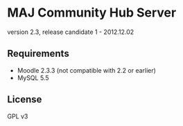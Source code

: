 MAJ Community Hub Server
========================

version 2.3, release candidate 1 - 2012.12.02


Requirements
------------

* Moodle 2.3.3 (not compatible with 2.2 or earlier)
* MySQL 5.5


License
-------

GPL v3
